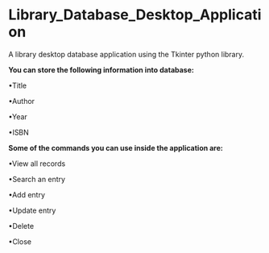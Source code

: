 # Library_Database_Desktop_Application
A library desktop database application using the Tkinter python library.  


<b>You can store the following information into database: </b>


•Title

•Author

•Year

•ISBN


<b>Some of the commands you can use inside the application are:  </b>


•View all records

•Search an entry

•Add entry

•Update entry

•Delete

•Close

